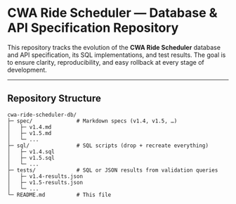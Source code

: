 # CWA Ride Scheduler — Database & API Specification Repository

This repository tracks the evolution of the **CWA Ride Scheduler** database and API specification, its SQL implementations, and test results. The goal is to ensure clarity, reproducibility, and easy rollback at every stage of development.

---

## Repository Structure

```
cwa-ride-scheduler-db/
├─ spec/              # Markdown specs (v1.4, v1.5, …)
│   ├─ v1.4.md
│   ├─ v1.5.md
│   └─ ...
├─ sql/               # SQL scripts (drop + recreate everything)
│   ├─ v1.4.sql
│   ├─ v1.5.sql
│   └─ ...
├─ tests/             # SQL or JSON results from validation queries
│   ├─ v1.4-results.json
│   ├─ v1.5-results.json
│   └─ ...
└─ README.md          # This file
```
